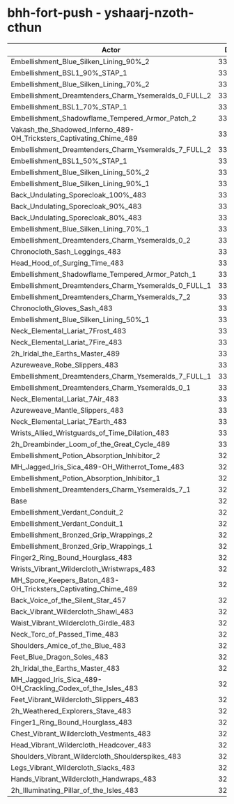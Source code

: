 # bhh-fort-push - yshaarj-nzoth-cthun
| Actor | DPS | Increase |
|---|:---:|:---:|
|Embellishment_Blue_Silken_Lining_90%_2|339187|3.03%|
|Embellishment_BSL1_90%_STAP_1|337407|2.49%|
|Embellishment_Blue_Silken_Lining_70%_2|336844|2.32%|
|Embellishment_Dreamtenders_Charm_Ysemeralds_0_FULL_2|336602|2.24%|
|Embellishment_BSL1_70%_STAP_1|336159|2.11%|
|Embellishment_Shadowflame_Tempered_Armor_Patch_2|335720|1.97%|
|Vakash_the_Shadowed_Inferno_489-OH_Tricksters_Captivating_Chime_489|335632|1.95%|
|Embellishment_Dreamtenders_Charm_Ysemeralds_7_FULL_2|335324|1.85%|
|Embellishment_BSL1_50%_STAP_1|335141|1.80%|
|Embellishment_Blue_Silken_Lining_50%_2|334761|1.68%|
|Embellishment_Blue_Silken_Lining_90%_1|334234|1.52%|
|Back_Undulating_Sporecloak_100%_483|334181|1.51%|
|Back_Undulating_Sporecloak_90%_483|333781|1.39%|
|Back_Undulating_Sporecloak_80%_483|333126|1.19%|
|Embellishment_Blue_Silken_Lining_70%_1|333057|1.17%|
|Embellishment_Dreamtenders_Charm_Ysemeralds_0_2|332832|1.10%|
|Chronocloth_Sash_Leggings_483|332796|1.09%|
|Head_Hood_of_Surging_Time_483|332545|1.01%|
|Embellishment_Shadowflame_Tempered_Armor_Patch_1|332509|1.00%|
|Embellishment_Dreamtenders_Charm_Ysemeralds_0_FULL_1|332474|0.99%|
|Embellishment_Dreamtenders_Charm_Ysemeralds_7_2|332216|0.91%|
|Chronocloth_Gloves_Sash_483|332034|0.86%|
|Embellishment_Blue_Silken_Lining_50%_1|331995|0.84%|
|Neck_Elemental_Lariat_7Frost_483|331778|0.78%|
|Neck_Elemental_Lariat_7Fire_483|331724|0.76%|
|2h_Iridal_the_Earths_Master_489|331537|0.70%|
|Azureweave_Robe_Slippers_483|331355|0.65%|
|Embellishment_Dreamtenders_Charm_Ysemeralds_7_FULL_1|331085|0.57%|
|Embellishment_Dreamtenders_Charm_Ysemeralds_0_1|330779|0.47%|
|Neck_Elemental_Lariat_7Air_483|330697|0.45%|
|Azureweave_Mantle_Slippers_483|330695|0.45%|
|Neck_Elemental_Lariat_7Earth_483|330665|0.44%|
|Wrists_Allied_Wristguards_of_Time_Dilation_483|330531|0.40%|
|2h_Dreambinder_Loom_of_the_Great_Cycle_489|330406|0.36%|
|Embellishment_Potion_Absorption_Inhibitor_2|329987|0.23%|
|MH_Jagged_Iris_Sica_489-OH_Witherrot_Tome_483|329773|0.17%|
|Embellishment_Potion_Absorption_Inhibitor_1|329652|0.13%|
|Embellishment_Dreamtenders_Charm_Ysemeralds_7_1|329608|0.12%|
|Base|329219|0.00%|
|Embellishment_Verdant_Conduit_2|329193|-0.01%|
|Embellishment_Verdant_Conduit_1|329048|-0.05%|
|Embellishment_Bronzed_Grip_Wrappings_2|329028|-0.06%|
|Embellishment_Bronzed_Grip_Wrappings_1|328983|-0.07%|
|Finger2_Ring_Bound_Hourglass_483|328736|-0.15%|
|Wrists_Vibrant_Wildercloth_Wristwraps_483|328695|-0.16%|
|MH_Spore_Keepers_Baton_483-OH_Tricksters_Captivating_Chime_489|328336|-0.27%|
|Back_Voice_of_the_Silent_Star_457|328200|-0.31%|
|Back_Vibrant_Wildercloth_Shawl_483|328094|-0.34%|
|Waist_Vibrant_Wildercloth_Girdle_483|328076|-0.35%|
|Neck_Torc_of_Passed_Time_483|328070|-0.35%|
|Shoulders_Amice_of_the_Blue_483|327923|-0.39%|
|Feet_Blue_Dragon_Soles_483|327786|-0.44%|
|2h_Iridal_the_Earths_Master_483|327538|-0.51%|
|MH_Jagged_Iris_Sica_489-OH_Crackling_Codex_of_the_Isles_483|327472|-0.53%|
|Feet_Vibrant_Wildercloth_Slippers_483|327429|-0.54%|
|2h_Weathered_Explorers_Stave_483|327245|-0.60%|
|Finger1_Ring_Bound_Hourglass_483|327233|-0.60%|
|Chest_Vibrant_Wildercloth_Vestments_483|327138|-0.63%|
|Head_Vibrant_Wildercloth_Headcover_483|327131|-0.63%|
|Shoulders_Vibrant_Wildercloth_Shoulderspikes_483|326773|-0.74%|
|Legs_Vibrant_Wildercloth_Slacks_483|326060|-0.96%|
|Hands_Vibrant_Wildercloth_Handwraps_483|325626|-1.09%|
|2h_Illuminating_Pillar_of_the_Isles_483|325215|-1.22%|
